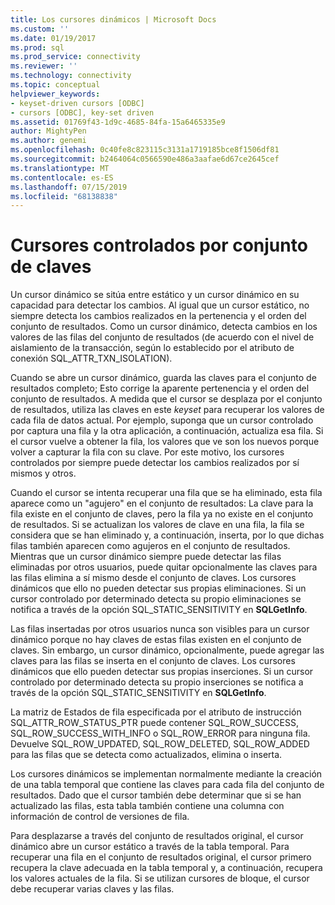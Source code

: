 ```yaml
---
title: Los cursores dinámicos | Microsoft Docs
ms.custom: ''
ms.date: 01/19/2017
ms.prod: sql
ms.prod_service: connectivity
ms.reviewer: ''
ms.technology: connectivity
ms.topic: conceptual
helpviewer_keywords:
- keyset-driven cursors [ODBC]
- cursors [ODBC], key-set driven
ms.assetid: 01769f43-1d9c-4685-84fa-15a6465335e9
author: MightyPen
ms.author: genemi
ms.openlocfilehash: 0c40fe8c823115c3131a1719185bce8f1506df81
ms.sourcegitcommit: b2464064c0566590e486a3aafae6d67ce2645cef
ms.translationtype: MT
ms.contentlocale: es-ES
ms.lasthandoff: 07/15/2019
ms.locfileid: "68138838"
---
```

# <a name="keyset-driven-cursors"></a>Cursores controlados por conjunto de claves
Un cursor dinámico se sitúa entre estático y un cursor dinámico en su capacidad para detectar los cambios. Al igual que un cursor estático, no siempre detecta los cambios realizados en la pertenencia y el orden del conjunto de resultados. Como un cursor dinámico, detecta cambios en los valores de las filas del conjunto de resultados (de acuerdo con el nivel de aislamiento de la transacción, según lo establecido por el atributo de conexión SQL_ATTR_TXN_ISOLATION).  
  
 Cuando se abre un cursor dinámico, guarda las claves para el conjunto de resultados completo; Esto corrige la aparente pertenencia y el orden del conjunto de resultados. A medida que el cursor se desplaza por el conjunto de resultados, utiliza las claves en este *keyset* para recuperar los valores de cada fila de datos actual. Por ejemplo, suponga que un cursor controlado por captura una fila y la otra aplicación, a continuación, actualiza esa fila. Si el cursor vuelve a obtener la fila, los valores que ve son los nuevos porque volver a capturar la fila con su clave. Por este motivo, los cursores controlados por siempre puede detectar los cambios realizados por sí mismos y otros.  
  
 Cuando el cursor se intenta recuperar una fila que se ha eliminado, esta fila aparece como un "agujero" en el conjunto de resultados: La clave para la fila existe en el conjunto de claves, pero la fila ya no existe en el conjunto de resultados. Si se actualizan los valores de clave en una fila, la fila se considera que se han eliminado y, a continuación, inserta, por lo que dichas filas también aparecen como agujeros en el conjunto de resultados. Mientras que un cursor dinámico siempre puede detectar las filas eliminadas por otros usuarios, puede quitar opcionalmente las claves para las filas elimina a sí mismo desde el conjunto de claves. Los cursores dinámicos que ello no pueden detectar sus propias eliminaciones. Si un cursor controlado por determinado detecta su propio eliminaciones se notifica a través de la opción SQL_STATIC_SENSITIVITY en **SQLGetInfo**.  
  
 Las filas insertadas por otros usuarios nunca son visibles para un cursor dinámico porque no hay claves de estas filas existen en el conjunto de claves. Sin embargo, un cursor dinámico, opcionalmente, puede agregar las claves para las filas se inserta en el conjunto de claves. Los cursores dinámicos que ello pueden detectar sus propias inserciones. Si un cursor controlado por determinado detecta su propio inserciones se notifica a través de la opción SQL_STATIC_SENSITIVITY en **SQLGetInfo**.  
  
 La matriz de Estados de fila especificada por el atributo de instrucción SQL_ATTR_ROW_STATUS_PTR puede contener SQL_ROW_SUCCESS, SQL_ROW_SUCCESS_WITH_INFO o SQL_ROW_ERROR para ninguna fila. Devuelve SQL_ROW_UPDATED, SQL_ROW_DELETED, SQL_ROW_ADDED para las filas que se detecta como actualizados, elimina o inserta.  
  
 Los cursores dinámicos se implementan normalmente mediante la creación de una tabla temporal que contiene las claves para cada fila del conjunto de resultados. Dado que el cursor también debe determinar que si se han actualizado las filas, esta tabla también contiene una columna con información de control de versiones de fila.  
  
 Para desplazarse a través del conjunto de resultados original, el cursor dinámico abre un cursor estático a través de la tabla temporal. Para recuperar una fila en el conjunto de resultados original, el cursor primero recupera la clave adecuada en la tabla temporal y, a continuación, recupera los valores actuales de la fila. Si se utilizan cursores de bloque, el cursor debe recuperar varias claves y las filas.
